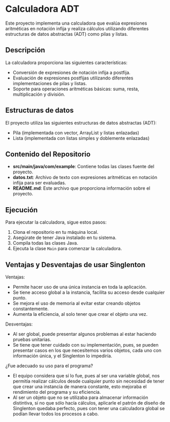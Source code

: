 # Calculadora ADT

Este proyecto implementa una calculadora que evalúa expresiones aritméticas en notación infija y realiza cálculos utilizando diferentes estructuras de datos abstractas (ADT) como pilas y listas.

## Descripción

La calculadora proporciona las siguientes características:

- Conversión de expresiones de notación infija a postfija.
- Evaluación de expresiones postfijas utilizando diferentes implementaciones de pilas y listas.
- Soporte para operaciones aritméticas básicas: suma, resta, multiplicación y división.

## Estructuras de datos

El proyecto utiliza las siguientes estructuras de datos abstractas (ADT):

- Pila (implementada con vector, ArrayList y listas enlazadas)
- Lista (implementada con listas simples y doblemente enlazadas)

## Contenido del Repositorio

- **src/main/java/com/example**: Contiene todas las clases fuente del proyecto.
- **datos.txt**: Archivo de texto con expresiones aritméticas en notación infija para ser evaluadas.
- **README.md**: Este archivo que proporciona información sobre el proyecto.

## Ejecución

Para ejecutar la calculadora, sigue estos pasos:

1. Clona el repositorio en tu máquina local.
2. Asegúrate de tener Java instalado en tu sistema.
3. Compila todas las clases Java.
4. Ejecuta la clase `Main` para comenzar la calculadora.

## Ventajas y Desventajas de usar Singlenton

Ventajas:
- Permite hacer uso de una única instancia en toda la aplicación.
- Se tiene acceso global a la instancia, facilita su acceso desde cualquier punto.
- Se mejora el uso de memoria al evitar estar creando objetos constantemente.
- Aumenta la eficiencia, al solo tener que crear el objeto una vez.

Desventajas:
- Al ser global, puede presentar algunos problemas al estar haciendo pruebas unitarias.
- Se tiene que tener cuidado con su implementación, pues, se pueden presentar casos en los que necesitemos varios objetos, cada uno con información única, y el Singlenton lo impediría.

¿Fue adecuado su uso para el programa?
- El equipo considera que sí lo fue, pues al ser una variable global, nos permitía realizar cálculos desde cualquier punto sin necesidad de tener que crear una instancia de manera constante, esto mejoraba el rendimiento del programa y su eficiencia.
- Al ser un objeto que no se utilizaba para almacenar información distintiva, si no que sólo hacía cálculos, aplicarle el patrón de diseño de Singlenton quedaba perfecto, pues con tener una calculadora global se podían llevar todos los procesos a cabo.
